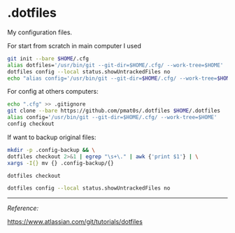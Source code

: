 # .dotfiles
My configuration files.

For start from scratch in main computer I used
```bash
git init --bare $HOME/.cfg
alias dotfiles='/usr/bin/git --git-dir=$HOME/.cfg/ --work-tree=$HOME'
dotfiles config --local status.showUntrackedFiles no
echo "alias config='/usr/bin/git --git-dir=$HOME/.cfg/ --work-tree=$HOME'" >> $HOME/.bashrc
```

For config at others computers:
```bash
echo ".cfg" >> .gitignore
git clone --bare https://github.com/pmat0s/.dotfiles $HOME/.dotfiles
alias config='/usr/bin/git --git-dir=$HOME/.cfg/ --work-tree=$HOME'
config checkout
```

If want to backup original files:
```bash
mkdir -p .config-backup && \
dotfiles checkout 2>&1 | egrep "\s+\." | awk {'print $1'} | \
xargs -I{} mv {} .config-backup/{}

dotfiles checkout

dotfiles config --local status.showUntrackedFiles no

```




---
*Reference:*

https://www.atlassian.com/git/tutorials/dotfiles

